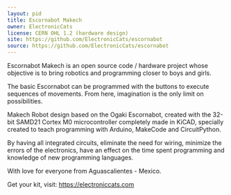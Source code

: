 ```yaml
---
layout: pid
title: Escornabot Makech
owner: ElectronicCats
license: CERN OHL 1.2 (hardware design)
site: https://github.com/ElectronicCats/escornabot
source: https://github.com/ElectronicCats/escornabot
---
```

Escornabot Makech is an open source code / hardware project whose objective is to bring robotics and programming closer to boys and girls.

The basic Escornabot can be programmed with the buttons to execute sequences of movements. From here, imagination is the only limit on possibilities.

Makech
Robot design based on the Ogaki Escornabot, created with the 32-bit SAMD21 Cortex M0 microcontroller completely made in KiCAD, specially created to teach programming with Arduino, MakeCode and CircuitPython.

By having all integrated circuits, eliminate the need for wiring, minimize the errors of the electronics, have an effect on the time spent programming and knowledge of new programming languages.

With love for everyone from Aguascalientes - Mexico.

Get your kit, visit: https://electroniccats.com
